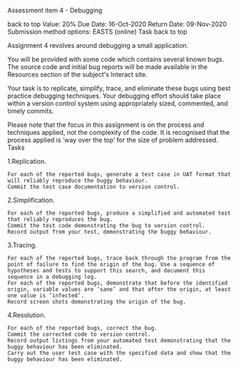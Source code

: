 Assessment item 4 - Debugging

back to top
Value: 20%
Due Date: 16-Oct-2020
Return Date: 09-Nov-2020
Submission method options: EASTS (online)
Task
back to top

Assignment 4 revolves around debugging a small application. 

You will be provided with some code which contains several known bugs. The source code and initial bug reports will be made available in the Resources section of the subject's Interact site.

Your task is to replicate, simplify, trace, and eliminate these bugs using best practice debugging techniques. Your debugging effort should take place within a version control system using appropriately sized, commented, and timely commits.

Please note that the focus in this assignment is on the process and techniques applied, not the complexity of the code. It is recognised that the process applied is ‘way over the top’ for the size of problem addressed.
Tasks

1.Replication.

    For each of the reported bugs, generate a test case in UAT format that will reliably reproduce the buggy behaviour.
    Commit the test case documentation to version control.

2.Simplification.

    For each of the reported bugs, produce a simplified and automated test that reliably reproduces the bug.
    Commit the test code demonstrating the bug to version control.
    Record output from your test, demonstrating the buggy behaviour.

3.Tracing.

    For each of the reported bugs, trace back through the program from the point of failure to find the origin of the bug. Use a sequence of hypotheses and tests to support this search, and document this sequence in a debugging log.
    For each of the reported bugs, demonstrate that before the identified origin, variable values are ‘sane’ and that after the origin, at least one value is ‘infected’.
    Record screen shots demonstrating the origin of the bug.

4.Resolution.

    For each of the reported bugs, correct the bug.
    Commit the corrected code to version control.
    Record output listings from your automated test demonstrating that the buggy behaviour has been eliminated.
    Carry out the user test case with the specified data and show that the buggy behaviour has been eliminated.
